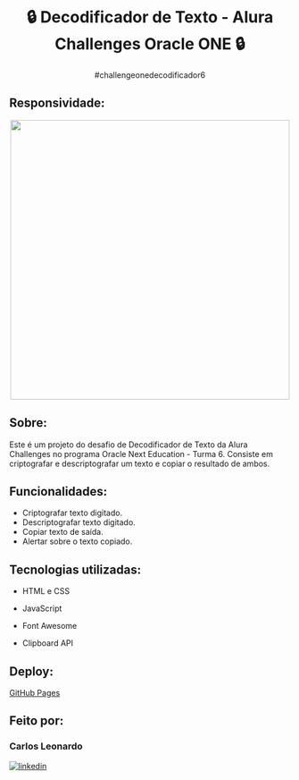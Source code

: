 <div align="center">

# :lock: Decodificador de Texto - Alura Challenges Oracle ONE :lock:

#challengeonedecodificador6

</div>

## Responsividade:

<div align="center">

<img width="500px" src=".github/responsive-devices.png" />

</div>

## Sobre:

Este é um projeto do desafio de Decodificador de Texto da Alura Challenges no programa Oracle Next Education - Turma 6.
Consiste em criptografar e descriptografar um texto e copiar o resultado de ambos.

## Funcionalidades:

- Criptografar texto digitado.
- Descriptografar texto digitado.
- Copiar texto de saída.
- Alertar sobre o texto copiado.

## Tecnologias utilizadas:

- HTML e CSS

- JavaScript

- Font Awesome

- Clipboard API

## Deploy:

[GitHub Pages](https://carlosleonardobp.github.io/challenge-one-t6/)

## Feito por:

### Carlos Leonardo

[![linkedin](https://img.shields.io/badge/linkedin-0A66C2?style=for-the-badge&logo=linkedin&logoColor=white)](https://www.linkedin.com/in/carlosleonardobp/)
